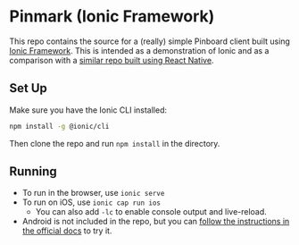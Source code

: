 
# Pinmark (Ionic Framework)

This repo contains the source for a (really) simple Pinboard client built using [Ionic Framework](https://ionicframework.com). This is intended as a demonstration of Ionic and as a comparison with a [similar repo built using React Native](https://github.com/amoscardino/PinmarkReactNative).

## Set Up

Make sure you have the Ionic CLI installed:

```bash
npm install -g @ionic/cli
```

Then clone the repo and run `npm install` in the directory.

## Running

- To run in the browser, use `ionic serve`
- To run on iOS, use `ionic cap run ios`
  - You can also add `-lc` to enable console output and live-reload.
- Android is not included in the repo, but you can [follow the instructions in the official docs](https://ionicframework.com/docs/developing/android) to try it.
